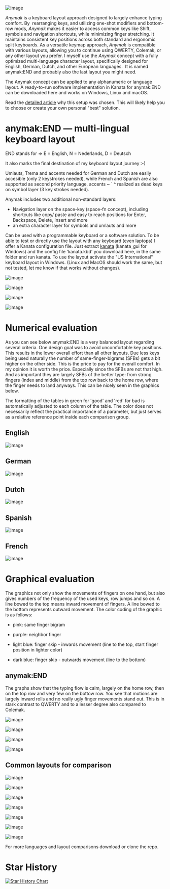 ![image](https://github.com/user-attachments/assets/51167072-4cf3-46ca-9ce0-8ef2ded2a911)
 
*Anymak* is a keyboard layout approach designed to largely enhance typing comfort. By  rearranging keys, and utilizing one-shot modifiers and bottom-row mods, *Anymak* makes it easier to access common keys like Shift, symbols and navigation shortcuts, while minimizing finger stretching. It maintains consistent key positions across both standard and ergonomic split keyboards. As a versatile keymap approach, *Anymak* is compatible with various layouts, allowing you to continue using QWERTY, Colemak, or any other layout you prefer. I myself use the *Anymak* concept with a fully optimized multi-language character layout, specifically designed for English, German, Dutch, and other European languages.  It is named anymak:END and probably also the last layout you might need.

The Anymak concept can be applied to any alphanumeric or language layout. A ready-to-run software implementation in Kanata for anymak:END can be downloaded here and works on Windows, Linux and macOS.

Read the [detailed article](https://kbd.news/Anymak-the-compatible-ergonomic-keyboard-layout-2574.html) why this setup was chosen. This will likely help you to choose or create your own personal "best" solution.

# anymak:END — multi-lingual keyboard layout
END stands for ⇒ E = English, N = Nederlands, D = Deutsch

It also marks the final destination of my keyboard layout journey :-)

 
 Umlauts, Trema and accents needed for German and Dutch are easily accesible (only 2 keystrokes needed), 
    while French and Spanish are also supported as second priority language,
    accents  ~ ` ^ realized as dead keys on symbol layer (3 key strokes needed).
  
 Anymak includes two additional non-standard layers:
   - Navigation layer on the space-key (space-fn concept), including shortcuts like copy/ paste and
     easy to reach positions for Enter, Backspace, Delete, Insert and more
   - an extra character layer for symbols and umlauts and more
 
Can be used with a programmable keyboard or a software solution. To be able to test or directly use the layout with any keyboard (even laptops) I offer a Kanata configuration file. Just extract [kanata](https://github.com/jtroo/kanata) (kanata_gui for Windows) and the config file 'kanata.kbd' you download here, in the same folder and run kanata. To use the layout activate the "US International" keyboard layout in Windows. (Linux and MacOS should work the same, but not tested, let me know if that works without changes).

![image](https://github.com/user-attachments/assets/fd27806e-a105-44d4-948f-085733796e3a)

![image](https://github.com/user-attachments/assets/d7c938df-1e2e-47cc-9aa1-de2c5e692fb6)

![image](https://github.com/user-attachments/assets/48e62816-5e3c-4a58-9693-42871e4f8a37)

![image](https://github.com/user-attachments/assets/4a2e5386-dffa-4c15-a07b-c6cb917dd96a)

# Numerical evaluation
As you can see below anymak:END is a very balanced layout regarding several criteria. One design goal was to avoid uncomfortable key positions. This results in the lower overall effort than all other layouts. Due less keys being used naturally the number of same-finger-bigrams (SFBs) gets a bit higher on the other side. This is the price to pay for the overall comfort. In my opinion it is worth the price. Especially since the SFBs are not that high. And as important they are largely SFBs of the better type: from strong fingers (index and middle) from the top row back to the home row, where the finger needs to land anyways. This can be nicely seen in the graphics below.

The formatting of the tables in green for 'good' and 'red' for bad is automatically adjusted to each column of the table. The color does not necessarily reflect the practical importance of a parameter, but just serves as a relative reference point inside each comparison group.
## English
![image](https://github.com/user-attachments/assets/e6c66680-9889-48ae-8a97-bc89f4e4d502)
## German
![image](https://github.com/user-attachments/assets/9c9f1338-d214-498f-9a64-49e182100768)
## Dutch
![image](https://github.com/user-attachments/assets/66581f02-577d-4837-9144-8bd8fcf341ff)
## Spanish
![image](https://github.com/user-attachments/assets/ce2ead3b-0961-4300-b966-ba6e68ecc5ae)
## French
![image](https://github.com/user-attachments/assets/6fb36121-1e45-4d50-b36d-65d9f41c2d52)

# Graphical evaluation
The graphics not only show the movements of fingers on one hand, but also gives numbers of the frequency of the used keys, row jumps and so on. A line bowed to the top means inward movement of fingers. A line bowed to the bottom represents outward movement. The color coding of the graphic is as follows:

- pink: same finger bigram
    
- purple: neighbor finger
    
- light blue: finger skip - inwards movement (line to the top, start finger position in lighter color)
    
- dark blue: finger skip - outwards movement (line to the bottom)

## anymak:END
The graphs show that the typing flow is calm, largely on the home row, then on the top row and very few on the bottow row. You see that motions are largely inward rolls and no really ugly finger movements stand out. This is in stark contrast to QWERTY and to a lesser degree also compared to Colemak.

![image](https://github.com/user-attachments/assets/3b1d9df7-627a-4631-9995-d364c7cda539)

![image](https://github.com/user-attachments/assets/92c9a60e-8ec3-48b9-9224-140a456e5f24)

![image](https://github.com/user-attachments/assets/e2ce2194-eca1-4bd8-a3ac-234783f97589)

![image](https://github.com/user-attachments/assets/421a71c3-28c6-4e07-89e3-76b119f1cbd1)

## Common layouts for comparison
![image](https://github.com/user-attachments/assets/eacb8f29-38ff-4086-a1ad-085c9288cb4b)

![image](https://github.com/user-attachments/assets/3b6db9cb-1812-464c-aafc-fe0ea4f5a69e)

![image](https://github.com/user-attachments/assets/5d9606f9-29b0-430a-996f-aa1c4b1eb71c)

![image](https://github.com/user-attachments/assets/5d9c559b-19eb-4c44-8fd9-111545427a4f)

![image](https://github.com/user-attachments/assets/ab6ea731-0e27-4054-bf09-f6ef24659e6e)

![image](https://github.com/user-attachments/assets/2ab105a0-5a6b-481b-8ace-617766227ab8)

![image](https://github.com/user-attachments/assets/4685b817-4337-4e59-80b8-836c9f8a2856)


For more languages and layout comparisons download or clone the repo.


# Star History

[![Star History Chart](https://api.star-history.com/svg?repos=rpnfan/Anymak&type=Date)](https://star-history.com/#rpnfan/Anymak&Date)



